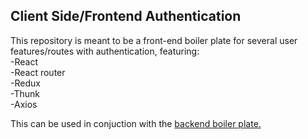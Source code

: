 ## Client Side/Frontend Authentication
This repository is meant to be a front-end boiler plate for several user features/routes with authentication, featuring:
</br>
-React </br>
-React router </br>
-Redux </br>
-Thunk </br>
-Axios

This can be used in conjuction with the <a href="https://github.com/syn228/authentication-backend-server-w-express-mongoDB">backend boiler plate.</a>
